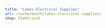 ```yaml
---
title: "Lakes Electrical Supplies"
url: /cockermouth/lakes-electrical-supplies/
shop: Elektrisch
---
```

